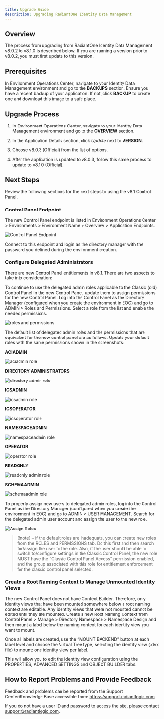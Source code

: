 ```yaml
---
title: Upgrade Guide
description: Upgrading RadiantOne Identity Data Management
---
```


## Overview

The process from upgrading from RadiantOne Identity Data Management v8.0.2 to v8.1.0 is described below. If you are running a version prior to v8.0.2, you must first update to this version.

## Prerequisites

In Environment Operations Center, navigate to your Identity Data Management environment and go to the **BACKUPS** section.  Ensure you have a recent backup of your application. If not, click **BACKUP** to create one and download this image to a safe place.

## Upgrade Process

1. In Environment Operations Center, navigate to your Identity Data Management environment and go to the **OVERVIEW** section.  

1. In the Application Details section, click *Update* next to **VERSION**.

1. Choose v8.0.3 (Official) from the list of options.

1. After the application is updated to v8.0.3, follow this same process to update to v8.1.0 (Official).

## Next Steps

Review the following sections for the next steps to using the v8.1 Control Panel.

### Control Panel Endpoint

The new Control Panel endpoint is listed in Environment Operations Center > Environments > Environment Name > Overview > Application Endpoints. 

  ![Control Panel Endpoint](Media/new-cp-endpoint.jpg)

Connect to this endpoint and login as the directory manager with the password you defined during the environment creation.

### Configure Delegated Administrators 

There are new Control Panel entitlements in v8.1. There are two aspects to take into consideration:  

To continue to use the delegated admin roles applicable to the Classic (old) Control Panel in the new Control Panel, update them to assign permissions for the new Control Panel. Log into the Control Panel as the Directory Manager (configured when you create the environment in EOC) and go to ADMIN > Roles and Permissions. Select a role from the list and enable the needed permissions. 

![roles and permissions](Media/roles-and-permissions.jpg)

The default list of delegated admin roles and the permissions that are equivalent for the new control panel are as follows. Update your default roles with the same permissions shown in the screenshots: 

 
**ACIADMIN** 
 
 ![aciadmin role](Media/aciadmin-admin-role.jpg)
 
**DIRECTORY ADMINISTRATORS** 

![directory admin role](Media/directoryadmin-admin-role.jpg) 

 **ICSADMIN** 

![icsadmin role](Media/icsadmin-admin-role.jpg)
 
**ICSOPERATOR** 

![icsoperator role](Media/icsoperator-admin-role.jpg) 

**NAMESPACEADMIN** 

![namespaceadmin role](Media/namespaceadmin-admin-role.jpg) 

**OPERATOR** 

![operator role](Media/operator-admin-role.jpg) 

**READONLY** 

![readonly admin role](Media/readonly-admin-role.jpg) 
 
**SCHEMAADMIN** 

![schemaadmin role](Media/schemaadmin-admin-role.jpg) 
 

To properly assign new users to delegated admin roles, log into the Control Panel as the Directory Manager (configured when you create the environment in EOC) and go to ADMIN > USER MANAGEMENT.  Search for the delegated admin user account and assign the user to the new role.  

![Assign Roles](Media/assign-roles.jpg)   

>[!note] – if the default roles are inadequate, you can create new roles from the ROLES and PERMSSIONS tab. Do this first and then search for/assign the user to the role. Also, if the user should be able to switch to/configure settings in the Classic Control Panel, the new role MUST have the “Classic Control Panel Access” permission enabled, and the group associated with this role for entitlement enforcement for the classic control panel selected. 

 

### Create a Root Naming Context to Manage Unmounted Identity Views 

The new Control Panel does not have Context Builder. Therefore, only identity views that have been mounted somewhere below a root naming context are editable. Any identity views that were not mounted cannot be edited until they are mounted.  Create a new Root Naming Context from Control Panel > Manage > Directory Namespace > Namespace Design and then mount a label below the naming context for each identity view you want to mount. 

  

Once all labels are created, use the “MOUNT BACKEND” button at each label level and choose the Virtual Tree type, selecting the identity view (.dvx file) to mount: one identity view per label. 

This will allow you to edit the identity view configuration using the PROPERTIES, ADVANCED SETTINGS and OBJECT BUILDER tabs. 

## How to Report Problems and Provide Feedback 

Feedback and problems can be reported from the Support Center/Knowledge Base accessible from: https://support.radiantlogic.com 

If you do not have a user ID and password to access the site, please contact support@radiantlogic.com. 
